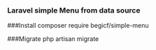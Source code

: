  
### Laravel simple Menu from data source

###Install
composer require begicf/simple-menu

###Migrate 
php artisan migrate
 
 
